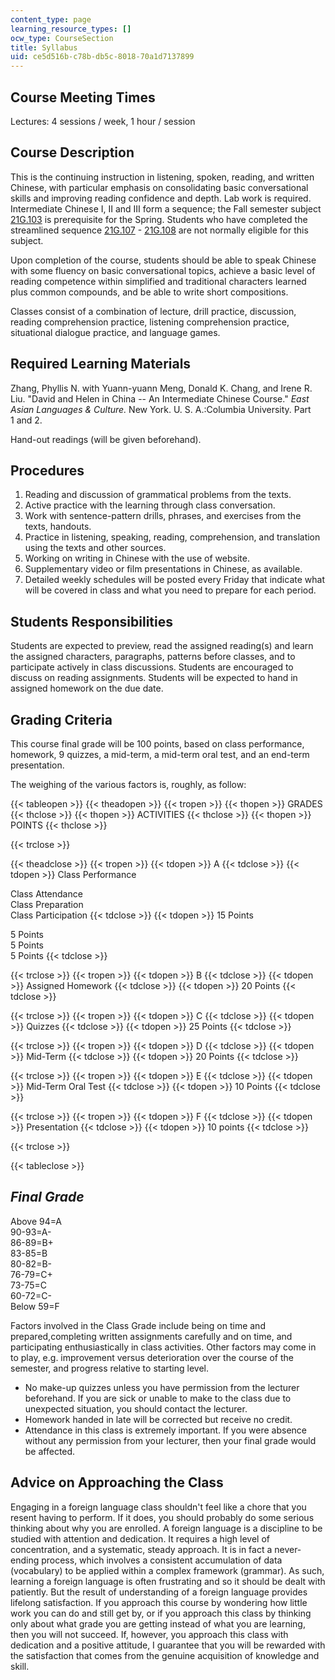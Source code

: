 ```yaml
---
content_type: page
learning_resource_types: []
ocw_type: CourseSection
title: Syllabus
uid: ce5d516b-c78b-db5c-8018-70a1d7137899
---
```


Course Meeting Times
--------------------

Lectures: 4 sessions / week, 1 hour / session

Course Description
------------------

This is the continuing instruction in listening, spoken, reading, and written Chinese, with particular emphasis on consolidating basic conversational skills and improving reading confidence and depth. Lab work is required. Intermediate Chinese I, II and III form a sequence; the Fall semester subject [21G.103](/courses/21g-103-chinese-iii-regular-fall-2003/) is prerequisite for the Spring. Students who have completed the streamlined sequence [21G.107](/courses/21g-107-chinese-i-streamlined-fall-2014/) - [21G.108](/courses/21g-108-chinese-ii-streamlined-spring-2015/) are not normally eligible for this subject.

Upon completion of the course, students should be able to speak Chinese with some fluency on basic conversational topics, achieve a basic level of reading competence within simplified and traditional characters learned plus common compounds, and be able to write short compositions.

Classes consist of a combination of lecture, drill practice, discussion, reading comprehension practice, listening comprehension practice, situational dialogue practice, and language games.

Required Learning Materials
---------------------------

Zhang, Phyllis N. with Yuann-yuann Meng, Donald K. Chang, and Irene R. Liu. "David and Helen in China -- An Intermediate Chinese Course." _East Asian Languages & Culture._ New York. U. S. A.:Columbia University. Part 1 and 2.

Hand-out readings (will be given beforehand).

Procedures
----------

1.  Reading and discussion of grammatical problems from the texts.
2.  Active practice with the learning through class conversation.
3.  Work with sentence-pattern drills, phrases, and exercises from the texts, handouts.
4.  Practice in listening, speaking, reading, comprehension, and translation using the texts and other sources.
5.  Working on writing in Chinese with the use of website.
6.  Supplementary video or film presentations in Chinese, as available.
7.  Detailed weekly schedules will be posted every Friday that indicate what will be covered in class and what you need to prepare for each period.

Students Responsibilities
-------------------------

Students are expected to preview, read the assigned reading(s) and learn the assigned characters, paragraphs, patterns before classes, and to participate actively in class discussions. Students are encouraged to discuss on reading assignments. Students will be expected to hand in assigned homework on the due date.

Grading Criteria
----------------

This course final grade will be 100 points, based on class performance, homework, 9 quizzes, a mid-term, a mid-term oral test, and an end-term presentation.

The weighing of the various factors is, roughly, as follow:

{{< tableopen >}}
{{< theadopen >}}
{{< tropen >}}
{{< thopen >}}
GRADES
{{< thclose >}}
{{< thopen >}}
ACTIVITIES
{{< thclose >}}
{{< thopen >}}
POINTS
{{< thclose >}}

{{< trclose >}}

{{< theadclose >}}
{{< tropen >}}
{{< tdopen >}}
A
{{< tdclose >}}
{{< tdopen >}}
Class Performance  
  
Class Attendance  
Class Preparation  
Class Participation
{{< tdclose >}}
{{< tdopen >}}
15 Points  
  
5 Points  
5 Points  
5 Points
{{< tdclose >}}

{{< trclose >}}
{{< tropen >}}
{{< tdopen >}}
B
{{< tdclose >}}
{{< tdopen >}}
Assigned Homework
{{< tdclose >}}
{{< tdopen >}}
20 Points
{{< tdclose >}}

{{< trclose >}}
{{< tropen >}}
{{< tdopen >}}
C
{{< tdclose >}}
{{< tdopen >}}
Quizzes
{{< tdclose >}}
{{< tdopen >}}
25 Points
{{< tdclose >}}

{{< trclose >}}
{{< tropen >}}
{{< tdopen >}}
D
{{< tdclose >}}
{{< tdopen >}}
Mid-Term
{{< tdclose >}}
{{< tdopen >}}
20 Points
{{< tdclose >}}

{{< trclose >}}
{{< tropen >}}
{{< tdopen >}}
E
{{< tdclose >}}
{{< tdopen >}}
Mid-Term Oral Test
{{< tdclose >}}
{{< tdopen >}}
10 Points
{{< tdclose >}}

{{< trclose >}}
{{< tropen >}}
{{< tdopen >}}
F
{{< tdclose >}}
{{< tdopen >}}
Presentation
{{< tdclose >}}
{{< tdopen >}}
10 points
{{< tdclose >}}

{{< trclose >}}

{{< tableclose >}}

_Final Grade_
-------------

Above 94=A  
90-93=A-  
86-89=B+  
83-85=B  
80-82=B-  
76-79=C+  
73-75=C  
60-72=C-  
Below 59=F

Factors involved in the Class Grade include being on time and prepared,completing written assignments carefully and on time, and participating enthusiastically in class activities. Other factors may come in to play, e.g. improvement versus deterioration over the course of the semester, and progress relative to starting level.

*   No make-up quizzes unless you have permission from the lecturer beforehand. If you are sick or unable to make to the class due to unexpected situation, you should contact the lecturer.
*   Homework handed in late will be corrected but receive no credit.
*   Attendance in this class is extremely important. If you were absence without any permission from your lecturer, then your final grade would be affected.

Advice on Approaching the Class
-------------------------------

Engaging in a foreign language class shouldn't feel like a chore that you resent having to perform. If it does, you should probably do some serious thinking about why you are enrolled. A foreign language is a discipline to be studied with attention and dedication. It requires a high level of concentration, and a systematic, steady approach. It is in fact a never-ending process, which involves a consistent accumulation of data (vocabulary) to be applied within a complex framework (grammar). As such, learning a foreign language is often frustrating and so it should be dealt with patiently. But the result of understanding of a foreign language provides lifelong satisfaction. If you approach this course by wondering how little work you can do and still get by, or if you approach this class by thinking only about what grade you are getting instead of what you are learning, then you will not succeed. If, however, you approach this class with dedication and a positive attitude, I guarantee that you will be rewarded with the satisfaction that comes from the genuine acquisition of knowledge and skill.